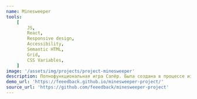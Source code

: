 ```yaml
---
name: Minesweeper
tools:
    [
        JS,
        React,
        Responsive design,
        Accessibility,
        Semantic HTML,
        Grid,
        CSS Variables,
    ]
image: '/assets/img/projects/project-minesweeper'
description: Полнофункциональная игра Сапёр. Была создана в процессе изучения React. Семантическая вёрстка, резиновый адаптивный макет, доступный с клавиатуры дизайн.
demo_url: 'https://feeedback.github.io/minesweeper-project/'
source_url: 'https://github.com/feeedback/minesweeper-project'
---
```

